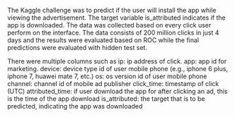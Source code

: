 The Kaggle challenge was to predict if the user will install the app while viewing the advertisement. The target variable is_attributed indicates if the app is downloaded. The data was collected based on every click user perform on the interface. The data consists of 200 million clicks in just 4 days and the results were evaluated based on ROC while the final predictions were evaluated with hidden test set.


There were multiple columns such as 
ip: ip address of click.
app: app id for marketing.
device: device type id of user mobile phone (e.g., iphone 6 plus, iphone 7, huawei mate 7, etc.)
os: os version id of user mobile phone
channel: channel id of mobile ad publisher
click_time: timestamp of click (UTC)
attributed_time: if user download the app for after clicking an ad, this is the time of the app download
is_attributed: the target that is to be predicted, indicating the app was downloaded
